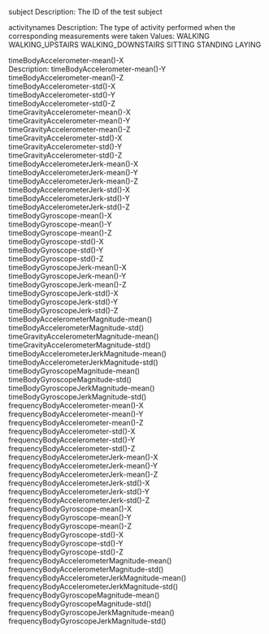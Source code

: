  subject
    Description: The ID of the test subject
    
 activitynames
    Description: The type of activity performed when the corresponding measurements were taken
    Values:
      WALKING
      WALKING_UPSTAIRS
      WALKING_DOWNSTAIRS
      SITTING
      STANDING
      LAYING

 timeBodyAccelerometer-mean()-X       
    Description: 
 timeBodyAccelerometer-mean()-Y                
 timeBodyAccelerometer-mean()-Z                
 timeBodyAccelerometer-std()-X                 
 timeBodyAccelerometer-std()-Y                 
 timeBodyAccelerometer-std()-Z                
 timeGravityAccelerometer-mean()-X           
 timeGravityAccelerometer-mean()-Y            
 timeGravityAccelerometer-mean()-Z           
 timeGravityAccelerometer-std()-X             
 timeGravityAccelerometer-std()-Y             
 timeGravityAccelerometer-std()-Z          
 timeBodyAccelerometerJerk-mean()-X          
 timeBodyAccelerometerJerk-mean()-Y          
 timeBodyAccelerometerJerk-mean()-Z           
 timeBodyAccelerometerJerk-std()-X            
 timeBodyAccelerometerJerk-std()-Y             
 timeBodyAccelerometerJerk-std()-Z           
 timeBodyGyroscope-mean()-X               
 timeBodyGyroscope-mean()-Y                   
 timeBodyGyroscope-mean()-Z                   
 timeBodyGyroscope-std()-X                     
 timeBodyGyroscope-std()-Y                   
 timeBodyGyroscope-std()-Z                   
 timeBodyGyroscopeJerk-mean()-X               
 timeBodyGyroscopeJerk-mean()-Y               
 timeBodyGyroscopeJerk-mean()-Z                
 timeBodyGyroscopeJerk-std()-X                 
 timeBodyGyroscopeJerk-std()-Y                
 timeBodyGyroscopeJerk-std()-Z               
 timeBodyAccelerometerMagnitude-mean()        
 timeBodyAccelerometerMagnitude-std()          
 timeGravityAccelerometerMagnitude-mean()     
 timeGravityAccelerometerMagnitude-std()     
 timeBodyAccelerometerJerkMagnitude-mean()   
 timeBodyAccelerometerJerkMagnitude-std()      
 timeBodyGyroscopeMagnitude-mean()             
 timeBodyGyroscopeMagnitude-std()            
 timeBodyGyroscopeJerkMagnitude-mean()        
 timeBodyGyroscopeJerkMagnitude-std()          
 frequencyBodyAccelerometer-mean()-X          
 frequencyBodyAccelerometer-mean()-Y          
 frequencyBodyAccelerometer-mean()-Z          
 frequencyBodyAccelerometer-std()-X           
 frequencyBodyAccelerometer-std()-Y            
 frequencyBodyAccelerometer-std()-Z           
 frequencyBodyAccelerometerJerk-mean()-X    
 frequencyBodyAccelerometerJerk-mean()-Y     
 frequencyBodyAccelerometerJerk-mean()-Z      
 frequencyBodyAccelerometerJerk-std()-X        
 frequencyBodyAccelerometerJerk-std()-Y        
 frequencyBodyAccelerometerJerk-std()-Z        
 frequencyBodyGyroscope-mean()-X             
 frequencyBodyGyroscope-mean()-Y             
 frequencyBodyGyroscope-mean()-Z              
 frequencyBodyGyroscope-std()-X               
 frequencyBodyGyroscope-std()-Y               
 frequencyBodyGyroscope-std()-Z               
 frequencyBodyAccelerometerMagnitude-mean() 
 frequencyBodyAccelerometerMagnitude-std()     
 frequencyBodyAccelerometerJerkMagnitude-mean()
 frequencyBodyAccelerometerJerkMagnitude-std()
 frequencyBodyGyroscopeMagnitude-mean()        
 frequencyBodyGyroscopeMagnitude-std()         
 frequencyBodyGyroscopeJerkMagnitude-mean()    
 frequencyBodyGyroscopeJerkMagnitude-std()  
